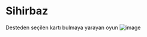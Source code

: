 # Sihirbaz
Desteden seçilen kartı bulmaya yarayan oyun
![image](https://user-images.githubusercontent.com/51214879/141324709-d90606a2-f37e-4aad-84e9-49a6c9e3f321.png)
